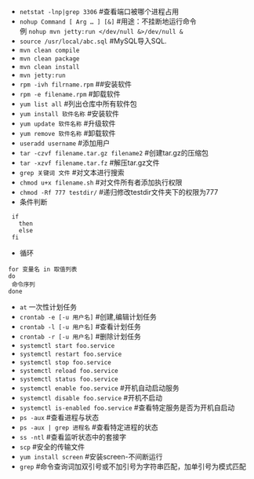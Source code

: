 *  `netstat -lnp|grep 3306`  #查看端口被哪个进程占用
*  `nohup Command [ Arg … ] [&]` #用途：不挂断地运行命令<br/>
  例 `nohup mvn jetty:run </dev/null &>/dev/null &`
* `source /usr/local/abc.sql` #MySQL导入SQL.
* `mvn clean compile`
* `mvn clean package`
* `mvn clean install`
* `mvn jetty:run`
* `rpm -ivh filrname.rpm` ##安装软件
* `rpm -e filename.rpm` #卸载软件
* `yum list all` #列出仓库中所有软件包
* `yum install 软件名称` #安装软件
* `yum update 软件名称` #升级软件
* `yum remove 软件名称` #卸载软件
* `useradd username` #添加用户
* `tar -czvf filename.tar.gz filename2` #创建tar.gz的压缩包
* `tar -xzvf filename.tar.fz` #解压tar.gz文件
* `grep 关键词 文件` #对文本进行搜索
* `chmod u+x filename.sh` #对文件所有者添加执行权限
* `chmod -Rf 777 testdir/` #递归修改testdir文件夹下的权限为777
* 条件判断<br/>
 ```
  if
    then
    else
  fi
 ```
 * 循环
 ```
 for 变量名 in 取值列表
 do 
  命令序列
 done
 ```
 * `at` 一次性计划任务
 * `crontab -e [-u 用户名]` #创建,编辑计划任务
 * `crontab -l [-u 用户名]` #查看计划任务
 * `crontab -r [-u 用户名]` #删除计划任务
 * `systemctl start foo.service`
 * `systemctl restart foo.service`
 * `systemctl stop foo.service`
 * `systemctl reload foo.service`
 * `systemctl status foo.service`
 * `systemctl enable foo.service` #开机自动启动服务
 * `systemctl disable foo.service` #开机不启动
 * `systemctl is-enabled foo.service` #查看特定服务是否为开机自启动
 * `ps -aux` #查看进程与状态
 * `ps -aux | grep 进程名` #查看特定进程的状态
 * `ss -ntl` #查看监听状态中的套接字
 * `scp` #安全的传输文件
 * `yum install screen` #安装screen-不间断运行
 * `grep` #命令查询词加双引号或不加引号为字符串匹配，加单引号为模式匹配
 
